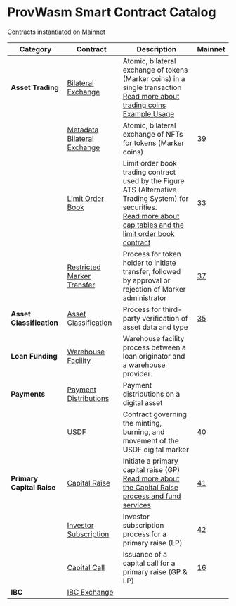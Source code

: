 
# ProvWasm Smart Contract Catalog

[Contracts instantiated on Mainnet](https://explorer.provenance.io/contracts)

| Category | Contract | Description | Mainnet | 
| -------- | -------- | ------------------- | ----------- |
| **Asset Trading** | [Bilateral Exchange](https://github.com/provenance-io/bilateral-exchange) | Atomic, bilateral exchange of tokens (Marker coins) in a single transaction<br/>[Read more about trading coins](https://medium.com/provenanceblockchain/trading-coins-and-bilateral-settlement-on-provenance-blockchain-e254f7f0707e) <br/>[Example Usage](https://github.com/provenance-io/how-to-provenance/tree/main/bilateral-trade-example) |
| | [Metadata Bilateral Exchange](https://github.com/provenance-io/metadata-bilateral-exchange) |  Atomic, bilateral exchange of NFTs for tokens (Marker coins) |[39](https://explorer.provenance.io/proposal/39) |
| | [Limit Order Book](https://github.com/provenance-io/ats-smart-contract) |  Limit order book trading contract used by the Figure ATS (Alternative Trading System) for securities.<br/>[Read more about cap tables and the limit order book contract](https://medium.com/provenanceblockchain/cap-tables-private-company-stock-on-provenance-blockchain-e45fa172c0f1) |[33](https://explorer.provenance.io/proposal/33) |
| | [Restricted Marker Transfer](https://github.com/FigureTechnologies/restricted-marker-transfer-smart-contract) | Process for token holder to initiate transfer, followed by approval or rejection of Marker administrator | [37](https://explorer.provenance.io/proposal/37) |
| **Asset Classification** | [Asset Classification](https://github.com/provenance-io/asset-classification-smart-contract) | Process for third-party verification of asset data and type | [35](https://explorer.provenance.io/proposal/35) |
| **Loan Funding** | [Warehouse Facility](https://github.com/provenance-io/warehouse-facility) | Warehouse facility process between a loan originator and a warehouse provider. |
| **Payments** | [Payment Distributions](https://github.com/provenance-io/payment-distribution-contracts) | Payment distributions on a digital asset|
| | [USDF](https://github.com/FigureTechnologies/digital-currency-consortium) |  Contract governing the minting, burning, and movement of the USDF digital marker |[40](https://explorer.provenance.io/proposal/40) |
| **Primary Capital Raise** | [Capital Raise](https://github.com/FigureTechnologies/marketpalace-raise-contract) |Initiate a primary capital raise (GP)<br/>[Read more about the Capital Raise process and fund services](https://medium.com/provenanceblockchain/capital-raise-contracts-on-provenance-blockchain-2873f23e16a2) | [41](https://explorer.provenance.io/proposal/41) | 
| | [Investor Subscription](https://github.com/FigureTechnologies/marketpalace-subscription-contract) | Investor subscription process for a primary raise (LP) | [42](https://explorer.provenance.io/proposal/42) |
| | [Capital Call](https://github.com/FigureTechnologies/marketpalace-capital-call-contract) |  Issuance of a capital call for a primary raise (GP & LP) |[16](https://explorer.provenance.io/proposal/16) |
| **IBC** | [IBC Exchange](https://github.com/provenance-io/ibc/tree/main/contracts/exchange) | | |



